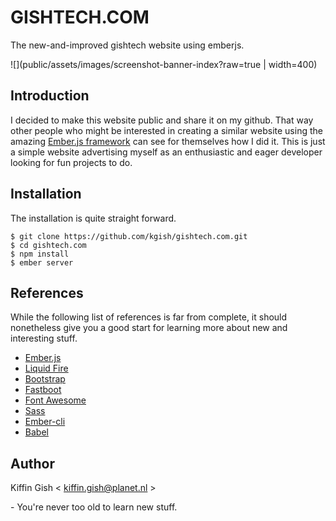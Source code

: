 # GISHTECH.COM

The new-and-improved gishtech website using emberjs.

![](public/assets/images/screenshot-banner-index?raw=true | width=400)

## Introduction

I decided to make this website public and share it on my github. That way other people who might be interested in 
creating a similar website using the amazing [Ember.js framework](http://emberjs.com) can see for themselves how I 
did it. This is just a simple website advertising myself as an enthusiastic and eager developer looking for fun 
projects to do.

## Installation

The installation is quite straight forward.

    $ git clone https://github.com/kgish/gishtech.com.git
    $ cd gishtech.com
    $ npm install
    $ ember server

## References

While the following list of references is far from complete, it should nonetheless give you a good start for learning
more about new and interesting stuff.

* [Ember.js](http://emberjs.com/)
* [Liquid Fire](http://ember-animation.github.io/liquid-fire/)
* [Bootstrap](http://getbootstrap.com/)
* [Fastboot](http://www.ember-fastboot.com/)
* [Font Awesome](http://fontawesome.io/)
* [Sass](http://sass-lang.com/)
* [Ember-cli](http://ember-cli.com/)
* [Babel](http://babeljs.io/)

## Author

Kiffin Gish \< kiffin.gish@planet.nl \>

\- You're never too old to learn new stuff.
